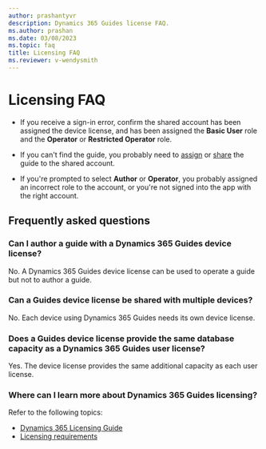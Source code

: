 ```yaml
---
author: prashantyvr
description: Dynamics 365 Guides license FAQ.
ms.author: prashan
ms.date: 03/08/2023
ms.topic: faq
title: Licensing FAQ
ms.reviewer: v-wendysmith
---
```


# Licensing FAQ

- If you receive a sign-in error, confirm the shared account has been assigned the device license, and has been assigned the **Basic User** role and the **Operator** or **Restricted Operator** role.

- If you can't find the guide, you probably need to [assign](admin-access-assign.md) or [share](admin-access-teams.md) the guide to the shared account.

- If you're prompted to select **Author** or **Operator**, you probably assigned an incorrect role to the account, or you're not signed into the app with the right account.

## Frequently asked questions

### Can I author a guide with a Dynamics 365 Guides device license?

No. A Dynamics 365 Guides device license can be used to operate a guide but not to author a guide.

### Can a Guides device license be shared with multiple devices?

No. Each device using Dynamics 365 Guides needs its own device license.

### Does a Guides device license provide the same database capacity as a Dynamics 365 Guides user license?

Yes. The device license provides the same additional capacity as each user license. 

### Where can I learn more about Dynamics 365 Guides licensing?

Refer to the following topics:

- [Dynamics 365 Licensing Guide](https://go.microsoft.com/fwlink/?LinkId=866544&clcid=0x409)
- [Licensing requirements](requirements.md)
